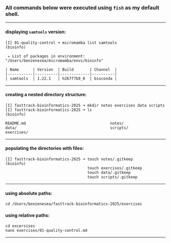 ### All commands below were executed using `fish` as my default shell.

---

#### displaying `samtools` version:

	[I] 01-quality-control ➜ micromamba list samtools                                                          (bioinfo)

	 ✭ List of packages in environment: "/Users/benzenesea/micromamba/envs/bioinfo"

	| Name      | Version  | Build       | Channel  |
	|-----------|----------|-------------|----------|
	| samtools  | 1.22.1   | h267f7b9_0  | bioconda |
  
---

#### creating a nested directory structure:

	[I] fasttrack-bioinformatics-2025 ➜ mkdir notes exercises data scripts
	[I] fasttrack-bioinformatics-2025 ➜ ls                                                                     (bioinfo)

	README.md                                     notes/
	data/                                         scripts/
	exercises/

---

#### populating the directories with files:

	[I] fasttrack-bioinformatics-2025 ➜ touch notes/.gitkeep                                                   (bioinfo)
										touch exercises/.gitkeep
										touch data/.gitkeep
										touch scripts/.gitkeep
                                      
---

#### using absolute paths:

	cd /Users/benzenesea/fasttrack-bioinformatics-2025/exercises

#### using relative paths:

	cd excersises
	nano exercises/01-quality-control.md

---

































  